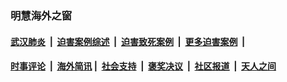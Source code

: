 
### 明慧海外之窗

####  [武汉肺炎](indexes/365.md?t=06230900) &nbsp;|&nbsp;  [迫害案例综述](indexes/328.md?t=06230900) &nbsp;|&nbsp; [迫害致死案例](indexes/277.md?t=06230900)  &nbsp;|&nbsp; [更多迫害案例](indexes/81.md?t=06230900)  &nbsp;|&nbsp; 
####  [时事评论](indexes/19.md?t=06230900) &nbsp;|&nbsp; [海外简讯](indexes/245.md?t=06230900)&nbsp;|&nbsp;  [社会支持](indexes/140.md?t=06230900) &nbsp;|&nbsp; [褒奖决议](indexes/282.md?t=06230900) &nbsp;|&nbsp; [社区报道](indexes/91.md?t=06230900)  &nbsp;|&nbsp; [天人之间](indexes/78.md?t=06230900) 

